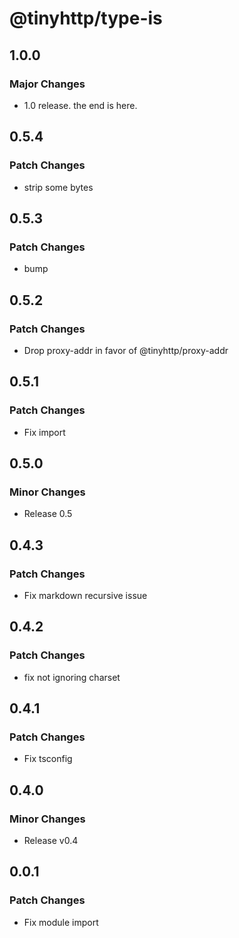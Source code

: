 # @tinyhttp/type-is

## 1.0.0

### Major Changes

- 1.0 release. the end is here.

## 0.5.4

### Patch Changes

- strip some bytes

## 0.5.3

### Patch Changes

- bump

## 0.5.2

### Patch Changes

- Drop proxy-addr in favor of @tinyhttp/proxy-addr

## 0.5.1

### Patch Changes

- Fix import

## 0.5.0

### Minor Changes

- Release 0.5

## 0.4.3

### Patch Changes

- Fix markdown recursive issue

## 0.4.2

### Patch Changes

- fix not ignoring charset

## 0.4.1

### Patch Changes

- Fix tsconfig

## 0.4.0

### Minor Changes

- Release v0.4

## 0.0.1

### Patch Changes

- Fix module import
